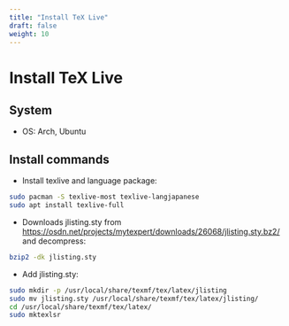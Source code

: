 ```yaml
---
title: "Install TeX Live"
draft: false
weight: 10
---
```


# Install TeX Live

## System

- OS: Arch, Ubuntu

## Install commands

- Install texlive and language package:

```sh
sudo pacman -S texlive-most texlive-langjapanese
sudo apt install texlive-full
```

- Downloads jlisting.sty from <https://osdn.net/projects/mytexpert/downloads/26068/jlisting.sty.bz2/> and decompress:

```sh
bzip2 -dk jlisting.sty
```

- Add jlisting.sty:

```sh
sudo mkdir -p /usr/local/share/texmf/tex/latex/jlisting
sudo mv jlisting.sty /usr/local/share/texmf/tex/latex/jlisting/
cd /usr/local/share/texmf/tex/latex/
sudo mktexlsr
```
